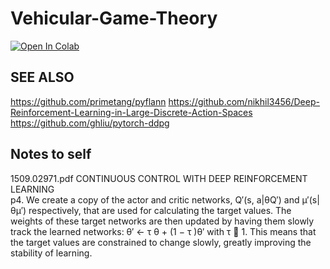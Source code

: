 # Vehicular-Game-Theory

[![Open In Colab](https://colab.research.google.com/assets/colab-badge.svg)](https://colab.research.google.com/github/TeamDman/Vehicular-Game-Theory/blob/master/platoongame/training.ipynb)

## SEE ALSO

https://github.com/primetang/pyflann
https://github.com/nikhil3456/Deep-Reinforcement-Learning-in-Large-Discrete-Action-Spaces
https://github.com/ghliu/pytorch-ddpg

## Notes to self

1509.02971.pdf CONTINUOUS CONTROL WITH DEEP REINFORCEMENT LEARNING  
p4. We create a copy of the actor and critic networks, Q′(s, a|θQ′) and μ′(s|θμ′) respectively, that are used for calculating the target values. The weights of these target networks are then updated by having them slowly track the learned networks: θ′ ← τ θ + (1 − τ )θ′ with τ  1. This means that the target values are constrained to change slowly, greatly improving the stability of learning. 

